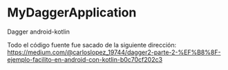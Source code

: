 # MyDaggerApplication
 Dagger android-kotlin

Todo el código fuente fue sacado de la siguiente dirección: https://medium.com/@carloslopez_19744/dagger2-parte-2-%EF%B8%8F-ejemplo-facilito-en-android-con-kotlin-b0c70cf202c3
